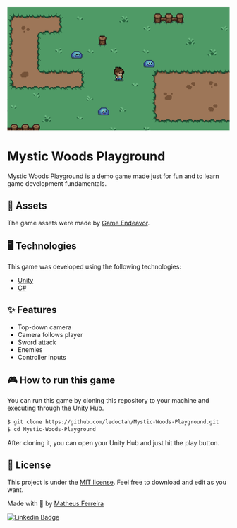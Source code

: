 <p align="center">
    <img alt="Mystic Woods" src="./images/game.gif">
</p>

# Mystic Woods Playground

Mystic Woods Playground is a demo game made just for fun and to learn game development fundamentals.

## 🎨 Assets

The game assets were made by [Game Endeavor](https://game-endeavor.itch.io/mystic-woods).

## 🖥️ Technologies

This game was developed using the following technologies:

- [Unity](https://unity.com/)
- [C#](https://docs.microsoft.com/en-us/dotnet/csharp/)

## ✨ Features

- Top-down camera
- Camera follows player
- Sword attack
- Enemies
- Controller inputs

## 🎮 How to run this game

You can run this game by cloning this repository to your machine and executing through the Unity Hub.

```bash
$ git clone https://github.com/ledoctah/Mystic-Woods-Playground.git
$ cd Mystic-Woods-Playground
```

After cloning it, you can open your Unity Hub and just hit the play button.

## 📝 License

This project is under the [MIT license](./LICENSE). Feel free to download and edit as you want.

Made with 💖 by [Matheus Ferreira](http://github.com/ledoctah)

[![Linkedin Badge](https://img.shields.io/badge/-Matheus%20Ferreira-6633cc?style=flat-square&logo=Linkedin&logoColor=white&link=https://www.linkedin.com/in/ferreira-matheus/)](https://www.linkedin.com/in/ferreira-matheus/)
